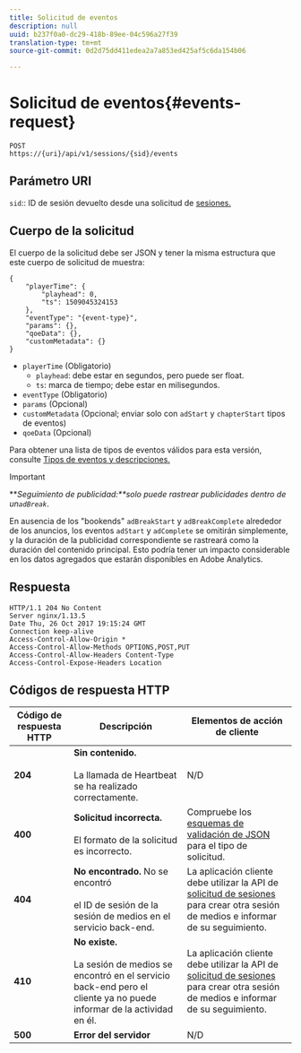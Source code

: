```yaml
---
title: Solicitud de eventos
description: null
uuid: b237f0a0-dc29-418b-89ee-04c596a27f39
translation-type: tm+mt
source-git-commit: 0d2d75dd411edea2a7a853ed425af5c6da154b06

---
```



# Solicitud de eventos{#events-request}

```
POST 
https://{uri}/api/v1/sessions/{sid}/events 
```

## Parámetro URI

`sid`:: ID de sesión devuelto desde una solicitud de [sesiones.](/help/media-collection-api/mc-api-ref/mc-api-sessions-req.md)

## Cuerpo de la solicitud

El cuerpo de la solicitud debe ser JSON y tener la misma estructura que este cuerpo de solicitud de muestra:

```
{ 
    "playerTime": { 
        "playhead": 0, 
        "ts": 1509045324153 
    }, 
    "eventType": "{event-type}", 
    "params": {}, 
    "qoeData": {}, 
    "customMetadata": {} 
}
```

* `playerTime` (Obligatorio)
   * `playhead`: debe estar en segundos, pero puede ser float.
   * `ts`: marca de tiempo; debe estar en milisegundos.
* `eventType` (Obligatorio)
* `params` (Opcional)
* `customMetadata` (Opcional; enviar solo con `adStart` y `chapterStart` tipos de eventos)
* `qoeData` (Opcional)

Para obtener una lista de tipos de eventos válidos para esta versión, consulte [Tipos de eventos y descripciones.](/help/media-collection-api/mc-api-ref/mc-api-event-types.md)

>[!IMPORTANT]
>
>***Seguimiento de publicidad:**solo puede rastrear publicidades dentro de un`adBreak`*.
>
>En ausencia de los "bookends" `adBreakStart` y `adBreakComplete` alrededor de los anuncios, los eventos `adStart` y `adComplete` se omitirán simplemente, y la duración de la publicidad correspondiente se rastreará como la duración del contenido principal. Esto podría tener un impacto considerable en los datos agregados que estarán disponibles en Adobe Analytics.

## Respuesta

```
HTTP/1.1 204 No Content 
Server nginx/1.13.5 
Date Thu, 26 Oct 2017 19:15:24 GMT 
Connection keep-alive 
Access-Control-Allow-Origin * 
Access-Control-Allow-Methods OPTIONS,POST,PUT 
Access-Control-Allow-Headers Content-Type 
Access-Control-Expose-Headers Location
```

## Códigos de respuesta HTTP

| Código de respuesta HTTP | Descripción | Elementos de acción de cliente |
|---|---|---|
| **204** | **Sin contenido.** <br/><br/>La llamada de Heartbeat se ha realizado correctamente. | N/D |
| **400** | **Solicitud incorrecta.** <br/><br/>El formato de la solicitud es incorrecto. | Compruebe los [esquemas de validación de JSON](/help/media-collection-api/mc-api-ref/mc-api-json-validation.md) para el tipo de solicitud. |
| **404** | **No encontrado.** No se encontró <br/><br/>el ID de sesión de la sesión de medios en el servicio back-end. | La aplicación cliente debe utilizar la API de [solicitud de sesiones](/help/media-collection-api/mc-api-ref/mc-api-sessions-req.md) para crear otra sesión de medios e informar de su seguimiento. |
| **410** | **No existe.** <br/><br/>La sesión de medios se encontró en el servicio back-end pero el cliente ya no puede informar de la actividad en él. | La aplicación cliente debe utilizar la API de [solicitud de sesiones](/help/media-collection-api/mc-api-ref/mc-api-sessions-req.md) para crear otra sesión de medios e informar de su seguimiento. |
| **500** | **Error del servidor** | N/D |

